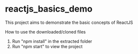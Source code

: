 # reactjs_basics_demo
This project aims to demonstrate the basic concepts of ReactJS

How to use the downloaded/cloned files

1) Run "npm install" in the extracted folder
2) Run "npm start" to view the project